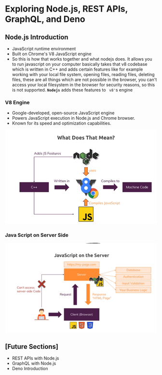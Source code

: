 # Exploring Node.js, REST APIs, GraphQL, and Deno

## Node.js Introduction

*   JavaScript runtime environment 
*   Built on Chrome's V8 JavaScript engine
*   So this is how that works together and what nodejs does. It allows you to run javascript on your computer
    basically takes that v8 codebase which is written in C++ and adds certain features like for example     
    working with your local file system, opening files, reading files, deleting files,
    these are all things which are not possible in the browser, you can't access your local filesystem in the browser for security reasons, so this is not supported.
    **` Nodejs `** adds these features to  ` v8'`s engine 
### V8 Engine

*   Google-developed, open-source JavaScript engine
*   Powers JavaScript execution in Node.js and Chrome browser.
*   Known for its speed and optimization capabilities.


![alt text](image.png)


### Java Script on Server Side

![alt text](image-1.png)




## [Future Sections] 

*   REST APIs with Node.js
*   GraphQL with Node.js
*   Deno Introduction 
